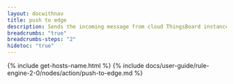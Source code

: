 ```yaml
---
layout: docwithnav
title: push to edge
description: Sends the incoming message from cloud ThingsBoard instance to ThinsBoard Edge instance for further processing on Edge.
breadcrumbs: "true"
breadcrumbs-steps: "2"
hidetoc: "true"
---
```


{% include get-hosts-name.html %}
{% include docs/user-guide/rule-engine-2-0/nodes/action/push-to-edge.md %}
